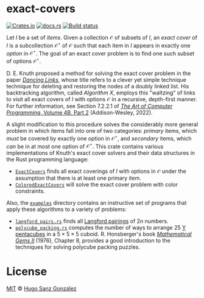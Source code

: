 # exact-covers

[![Crates.io](https://img.shields.io/crates/v/exact-covers)](https://crates.io/crates/exact-covers)
[![docs.rs](https://img.shields.io/docsrs/exact-covers)](https://docs.rs/exact-covers)
[![Build status](https://github.com/hsanzg/exact-covers/actions/workflows/test.yml/badge.svg)](https://github.com/hsanzg/exact-covers/actions/)

Let $I$ be a set of _items_. Given a collection $\mathcal{O}$ of subsets of $I$,
an _exact cover_ of $I$ is a subcollection $\mathcal{O}^\star$ of $\mathcal{O}$
such that each item in $I$ appears in exactly one _option_ in $\mathcal{O}^\star$.
The goal of an exact cover problem is to find one such subset of options
$\mathcal{O}^\star$.

D. E. Knuth proposed a method for solving the exact cover problem in the paper
[_Dancing Links_][dl], whose title refers to a clever yet simple technique
technique for deleting and restoring the nodes of a doubly linked list.
His backtracking algorithm, called _Algorithm X_, employs this "waltzing"
of links to visit all exact covers of $I$ with options $\mathcal{O}$ in
a recursive, depth-first manner. For further information, see Section 7.2.2.1
of [_The Art of Computer Programming_, Volume 4B, Part 2][taocp4b] (Addison-Wesley,
2022).

A slight modification to this procedure solves the considerably more general
problem in which items fall into one of two categories: _primary_ items,
which _must_ be covered by exactly one option in $\mathcal{O}^\star$, and
_secondary_ items, which _can_ be in at most one option of $\mathcal{O}^\star$.
This crate contains various implementations of Knuth's exact cover solvers
and their data structures in the Rust programming language:
- [`ExactCovers`] finds all exact coverings of $I$ with options in $\mathcal{O}$
  under the assumption that there is at least one primary item.
- [`ColoredExactCovers`] will solve the exact cover problem with color constraints.

Also, the [`examples`] directory contains an instructive set of programs that
apply these algorithms to a variety of problems:
- [`langford_pairs.rs`] finds all [Langford pairings] of $2n$ numbers.
- [`polycube_packing.rs`] computes the number of ways to arrange 25 [Y pentacubes]
  in a $5\times 5\times 5$ cuboid. R. Honsberger's book [_Mathematical Gems II_][mgems]
  (1976), Chapter 8, provides a good introduction to the techniques for solving
  polycube packing puzzles.

# License

[MIT](LICENSE) &copy; [Hugo Sanz González](https://hgsg.me)

[dl]: https://arxiv.org/pdf/cs/0011047.pdf
[taocp4b]: https://www-cs-faculty.stanford.edu/~knuth/taocp.html#vol4
[`ExactCovers`]: https://docs.rs/exact-covers/latest/exact-covers/xc/struct.ExactCovers.html
[`ColoredExactCovers`]: https://docs.rs/exact-covers/latest/exact-covers/xcc/struct.ColoredExactCovers.html
[`examples`]: https://github.com/hsanzg/exact-covers/tree/main/examples
[`langford_pairs.rs`]: https://github.com/hsanzg/exact-covers/blob/main/examples/langford_pairs.rs
[Langford pairings]: https://en.wikipedia.org/wiki/Langford_pairing
[`polycube_packing.rs`]: https://github.com/hsanzg/exact-covers/blob/main/examples/polycube_packing.rs
[Y pentacubes]: https://en.wikipedia.org/wiki/Polycube
[mgems]: https://bookstore.ams.org/dol-2
